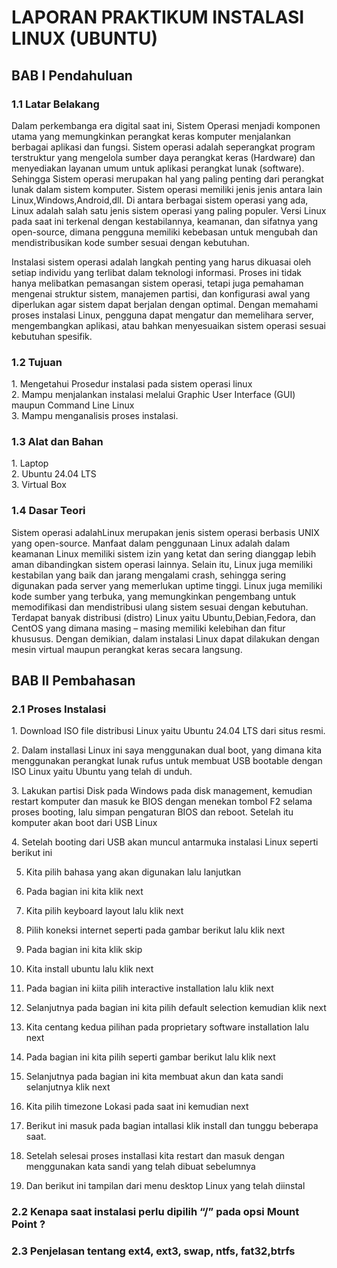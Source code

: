<h1>LAPORAN PRAKTIKUM INSTALASI LINUX (UBUNTU)</h1>

<H2>BAB I Pendahuluan</H1>

<H3>1.1 Latar Belakang</H3>
Dalam perkembanga era digital saat ini, Sistem Operasi menjadi komponen utama yang memungkinkan perangkat keras komputer menjalankan berbagai aplikasi dan fungsi. Sistem operasi adalah seperangkat program terstruktur yang mengelola sumber daya perangkat keras (Hardware) dan menyediakan layanan umum untuk aplikasi perangkat lunak (software). Sehingga Sistem operasi merupakan hal yang paling penting dari perangkat lunak dalam sistem komputer. Sistem operasi memiliki jenis jenis antara lain Linux,Windows,Android,dll. Di antara berbagai sistem operasi yang ada, Linux adalah salah satu jenis sistem operasi yang paling populer. Versi Linux pada saat ini terkenal dengan kestabilannya, keamanan, dan sifatnya yang open-source, dimana pengguna memiliki kebebasan untuk mengubah dan mendistribusikan kode sumber sesuai dengan kebutuhan.<p/>
Instalasi sistem operasi adalah langkah penting yang harus dikuasai oleh setiap individu yang terlibat dalam teknologi informasi. Proses ini tidak hanya melibatkan pemasangan sistem operasi, tetapi juga pemahaman mengenai struktur sistem, manajemen partisi, dan konfigurasi awal yang diperlukan agar sistem dapat berjalan dengan optimal. Dengan memahami proses instalasi Linux, pengguna dapat mengatur dan memelihara server, mengembangkan aplikasi, atau bahkan menyesuaikan sistem operasi sesuai kebutuhan spesifik. <p/>

 <H3>1.2 Tujuan</H3>
1.	Mengetahui Prosedur instalasi pada sistem operasi linux <br/>
2.	Mampu menjalankan instalasi melalui Graphic User Interface (GUI) maupun Command Line Linux<br/>
3.	Mampu menganalisis proses instalasi.<br/>

<h3>1.3 Alat dan Bahan</h3>
1.	Laptop<br/>
2.	Ubuntu 24.04 LTS<br/>
3.	Virtual Box<br/>

<h3>1.4 Dasar Teori</h3>
Sistem operasi adalahLinux merupakan jenis sistem operasi berbasis UNIX yang open-source. Manfaat dalam penggunaan Linux adalah dalam keamanan Linux memiliki sistem izin yang ketat dan sering dianggap lebih aman dibandingkan sistem operasi lainnya. Selain itu, Linux juga memiliki kestabilan yang baik dan jarang mengalami crash, sehingga sering digunakan pada server yang memerlukan uptime tinggi. Linux juga memiliki kode sumber yang terbuka, yang memungkinkan pengembang untuk memodifikasi dan mendistribusi ulang sistem sesuai dengan kebutuhan. Terdapat banyak distribusi (distro) Linux yaitu Ubuntu,Debian,Fedora, dan CentOS yang dimana masing – masing memiliki kelebihan dan fitur khususus. Dengan demikian, dalam instalasi Linux dapat dilakukan dengan mesin virtual maupun perangkat keras secara langsung.<p/>

<h2> BAB II Pembahasan</h2>
<h3>2.1 Proses Instalasi</h3>
<p> 1.	Download ISO file distribusi Linux yaitu Ubuntu 24.04 LTS dari situs resmi. </p>
<p>2.	Dalam installasi Linux ini saya menggunakan dual boot, yang dimana kita menggunakan perangkat lunak rufus untuk membuat USB bootable dengan ISO Linux yaitu Ubuntu yang telah di unduh. </p>
<p>3.	Lakukan partisi Disk pada Windows pada disk management, kemudian restart komputer dan masuk ke BIOS dengan menekan tombol F2 selama proses booting, lalu simpan pengaturan BIOS dan reboot. Setelah itu komputer akan boot dari USB Linux</p>
4.	Setelah booting dari USB akan muncul antarmuka instalasi Linux seperti berikut ini<p/>

5.	Kita pilih bahasa yang akan digunakan lalu lanjutkan<p/>
6.	Pada bagian ini kita klik next<p/>
7.	Kita pilih keyboard layout lalu klik next<p/>
8.	Pilih koneksi internet seperti pada gambar berikut lalu klik next<p/>
9.	Pada bagian ini kita klik skip<p/>
10.	Kita install ubuntu lalu klik next<p/>
11.	Pada bagian ini kiita pilih interactive installation lalu klik next<p/>
12.	Selanjutnya pada bagian ini kita pilih default selection kemudian klik next<p/>
13.	Kita centang kedua pilihan pada proprietary software installation lalu next<p/>
14.	Pada bagian ini kita pilih seperti gambar berikut lalu klik next<p/>
15.	Selanjutnya pada bagian ini kita membuat akun dan kata sandi selanjutnya klik next<p/>
16.	Kita pilih timezone Lokasi pada saat ini kemudian next<p/>
17.	Berikut ini masuk pada bagian intallasi klik install dan tunggu beberapa saat.<p/>
18.	Setelah selesai proses installasi kita restart dan masuk dengan menggunakan kata sandi yang telah dibuat sebelumnya<p/>
19.	Dan berikut ini tampilan dari menu desktop Linux yang telah diinstal<p/>

<h3>2.2  Kenapa saat instalasi perlu dipilih “/” pada opsi Mount Point ?</h3>

<h3>2.3 Penjelasan tentang ext4, ext3, swap, ntfs, fat32,btrfs</h3>
